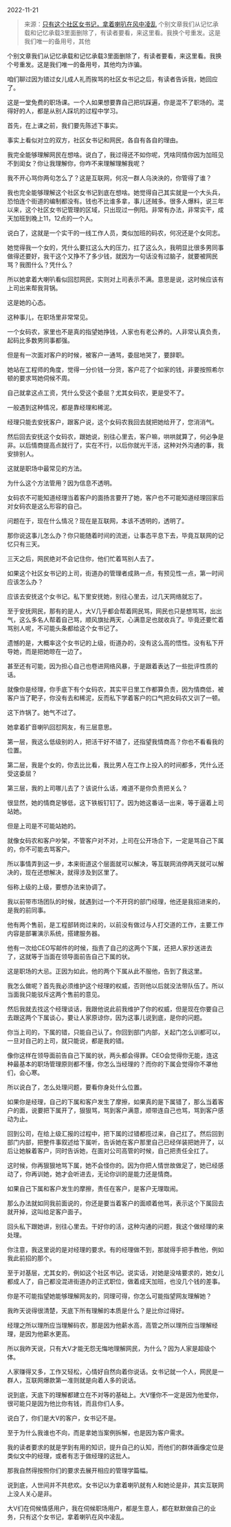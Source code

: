 2022-11-21

> 来源：[只有这个社区女书记，拿着喇叭在风中凌乱](http://mp.weixin.qq.com/s?__biz=Mzg4MTg2MzU3Mg==&mid=2247483719&idx=8&sn=340fb8019b6e73cfd29169f34ade116d&chksm=cf5e3fbcf829b6aa82a16552fc534ab60ff1c5da1855b390a70661543d5e23a29eca10fe9c2e&scene=27#wechat_redirect)
> 个别文章我们从记忆承载和记忆承载3里面删除了，有读者要看，来这里看。我换个号重发。这是我们唯一的备用号，其他

个别文章我们从记忆承载和记忆承载3里面删除了，有读者要看，来这里看。我换个号重发。这是我们唯一的备用号，其他均为诈骗。

咱们聊过因为错过女儿成人礼而挨骂的社区女书记之后，有读者告诉我，她回应了。

这是一堂免费的职场课。一个人如果想要靠自己把坑踩遍，你是混不了职场的。混得好的人，都是从别人踩坑的过程中学习。

首先，在上课之前，我们要先陈述下事实。

事实上看似对立的双方，社区女书记和网民，各自有各自的理由。

我完全能够理解网民在想啥。说白了，我过得还不如你呢，凭啥同情你因为加班见不到闺女？你让我理解你，你咋不来理解理解我呢？

我不开心骂你两句怎么了？这是互联网，何况一群人乌泱泱的，你管得了谁？

我也完全能够理解这个社区女书记到底在想啥。她觉得自己其实就是一个大头兵，恐怕连个街道的编制都没有。钱也不比谁多拿，事儿还贼多。很多人爆料，说三年以来，这个社区女书记管理的区域，只出现过一例阳。非常有办法，非常实干，成天加班到晚上11，12点的一个人。

说白了，这就是一个实干的一线工作人员，类似加班的码农，何况还是个女同志。

她觉得我一个女的，凭什么要扛这么大的压力，扛了这么久，我明显比很多男同事做得还要好，我干这个又挣不了多少钱，就因为一句话没有过脑子，就要被网民骂？我图什么？凭什么？

所以她拿着大喇叭看似回怼网民，实则对上司表示不满。意思是说，这时候应该有上司出来帮我背锅。

这是她的心态。

这种事儿，在职场里非常常见。

一个女码农，家里也不是真的指望她挣钱，人家也有老公养的。人非常认真负责，起码比多数男同事都强。

但是有一次面对客户的时候，被客户一通骂，委屈地哭了，要辞职。

她站在工程师的角度，觉得一分价钱一分货，客户花了个如家的钱，非要按照希尔顿的要求骂她伺候不周。

自己就拿这点工资，凭什么受这个委屈？尤其女码农，更是受不了。

一般遇到这种情况，都是靠经理和稀泥。

经理只能去安抚客户，跟客户说，这个女码农我回去就把她给开了，您消消气。

然后回去安抚这个女码农，跟她说，别往心里去，客户嘛，哄哄就算了，何必争是非。以后情商提高点就行了，实在不行，以后你就光干活，这种对外沟通的事，我安排别人。

这就是职场中最常见的方法。

为什么这个方法管用？因为信息不透明。

女码农不可能知道经理当着客户的面扬言要开了她，客户也不可能知道经理回家后对女码农是这么形容的自己。

问题在于，现在什么情况？现在是互联网，本该不透明的，透明了。

那你说这事儿怎么办？你只能随着时间的流逝，让事态平息下去，毕竟互联网的记忆只有三天。

三天之后，网民绝对不会记住你，他们忙着骂别人去了。

如果这个社区女书记的上司，街道办的管理者成熟一点，有预见性一点，第一时间应该怎么办？

应该去安抚这个女书记。私下里安抚她，别往心里去，过几天网络就忘了。

至于安抚网民，那有的是人，大V几乎都会帮着网民骂，网民也只是想骂骂，出出气，这么多名人帮着自己骂，顺风旗扯两天，心满意足也就收兵了。毕竟还要忙着骂别人呢，不可能头条都给这个女书记了。

遗憾的是，大概率这个女书记的上级，街道办的，没有这么高的悟性。没有私下开导她，而是把她晾在一边了。

甚至还有可能，因为担心自己也卷进网络风暴，于是跟着表达了一些批评性质的话。

就像你是经理，你手底下有个女码农，其实平日里工作都算负责，因为情商低，被客户当了靶子，你没有去和稀泥，反而私下学着客户的口气把女码农又训了一顿。

这下炸锅了。她气不过了。

她拿着扩音喇叭回怼网友，有三层意思。

第一层，我这么低级别的人，把活干好不错了，还指望我情商高？你也不看看我的位置。

第二层，我是个女的，你去比比看，我比男人在工作上投入的时间都多，凭什么还受这委屈？

第三层，我的上司哪儿去了？该说什么话，难道不是你负责把关么？

很显然，她的情商足够低，这下铁板钉钉了。因为她这番话一出来，等于逼着上司站她。

但是上司是不可能站她的。

就像女码农和客户吵架，不管客户对不对，上司在公开场合下，一定是骂自己下属的，你不可能去骂客户。

所以事情弄到这一步，本来街道这个层面就可以解决，等互联网消停两天就可以解决的，现在还想解决，就得涉及到区里了。

俗称上级的上级，要想办法来协调了。

我以前带市场团队的时候，就遇到过一个不开窍的部门经理，他还是我招进来的，是我的前同事。

他有两个售前，是工程部转岗过来的，以前没有做过与人打交道的工作，主要工作内容是部署演示系统，搭建服务器。

他有一次给CEO写邮件的时候，指责了自己的这两个下属，还把人家抄送进去了，这就等于当面在领导面前告自己下属的状。

这是职场的大忌。正因为如此，他的两个下属从此不服他，告到了我这里。

我怎么做呢？首先我必须维护这个经理的权威，否则他以后就没法带队伍了。所以当面我只能驳斥这两个售前的意见。

然后我就去找这个经理谈话，我跟他说此前我维护了你的权威，但是现在你要自己去跟这两个下属谈心，要让人家原谅你，因为这事儿说到底，是你的问题。

你当上司的，下属的错，只能自己认了。你回到部门内部，关起门怎么训都可以，一旦对自己的上司，就只能说，都是我的错。

像你这样在领导面前告自己下属的状，两头都会得罪。CEO会觉得你无能，连这种最基本的职场管理原则都不懂，你怎么当经理的？而你的下属会觉得你不罩他们，会心寒。

所以说白了，怎么处理问题，要看你身处什么位置。

如果你是经理，自己的下属和客户发生了摩擦，如果真的是下属错了，那么当着客户的面，说要把下属开了，狠狠骂，骂到客户满意，顺带连自己也骂，骂到客户感动为止。

回到公司，在给上级汇报的过程中，把下属的过错都揽过来，自己扛了。然后回到部门内部，把整件事叙述给下属听，告诉她在客户那里自己已经佯装把她开了，以后让她躲着客户，同时告诉她，在面对公司高管的时候，自己把责任全扛了。

这时候，你再狠狠地骂下属，她不会怪你的。因为你把人情世故做足了，她已经感动了，你再训她，她才会听进去，无论你训的是能力还是情商。

如果自己下属和客户发生的摩擦，责任在客户，是客户无理取闹。

那么办法就如同我前面说的，你还是要当着客户的面顺着他骂，表示这个下属回去就开掉，这叫给足客户面子。

回头私下跟她讲，别往心里去。干好你的活，这种沟通的问题，我这个做经理的来处理。

你注意，我这里说的是对经理的要求。有的经理做不到，那就得手把手教他，例如我此前招的那个。

至于对基层，尤其女的，例如这个社区书记。说实话，对她是没啥要求的，她女儿都成人了，自己都没混进街道办的正式职位，做着成天加班，也没几个钱的差事。

你是不可能指望她能够理解网友的，同理可得，你怎么可能指望网友理解她？

我昨天说得很清楚，天底下所有理解的本质是什么？是比你过得好。

经理之所以理所应当理解码农，那是因为他薪水高，高管之所以理所应当理解经理，是因为他薪水更高。

所以我昨天说，只有大V才能无怨无悔地理解网民，为什么？因为人家是超级个体。

人家赚得又多，工作又轻松，心情好自然向着你说话。女书记就一个人，网民是一群人，互联网爆款第一准则就是向着人多的说话。

说到底，天底下的理解都建立在不对等的基础上。大V懂你不一定是因为他爱你，很可能只是因为他比你有钱，而且你们人多。

说白了，你们是大V的客户，女书记不是。

至于为什么我谁也不向，而是拿她当案例拆解，也是因为客户需求。

我的读者要求的就是学到有用的知识，提升自己的认知，而他们的群体画像定位是类似文中的经理，或者有志于做经理的这批人。

那我自然得按照你们的要求去展开相应的管理学篇幅。

说到底，人世间并不共悲欢。女书记以为拿着喇叭就有人和她论是非，其实互联网上没人关心是非。

大V们在伺候情感用户，我在伺候职场用户，都是生意人，都在默默做自己的业务，只有这个女书记，拿着喇叭在风中凌乱。


